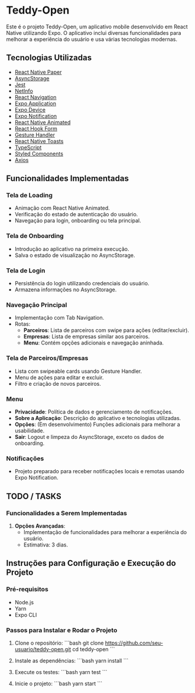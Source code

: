 
# Teddy-Open

Este é o projeto Teddy-Open, um aplicativo mobile desenvolvido em React Native utilizando Expo. O aplicativo inclui diversas funcionalidades para melhorar a experiência do usuário e usa várias tecnologias modernas.

## Tecnologias Utilizadas

- [React Native Paper](https://callstack.github.io/react-native-paper/)
- [AsyncStorage](https://github.com/react-native-async-storage/async-storage)
- [Jest](https://jestjs.io/)
- [NetInfo](https://github.com/react-native-netinfo/react-native-netinfo)
- [React Navigation](https://reactnavigation.org/)
- [Expo Application](https://docs.expo.dev/versions/latest/sdk/application/)
- [Expo Device](https://docs.expo.dev/versions/latest/sdk/device/)
- [Expo Notification](https://docs.expo.dev/versions/latest/sdk/notifications/)
- [React Native Animated](https://reactnative.dev/docs/animated)
- [React Hook Form](https://react-hook-form.com/)
- [Gesture Handler](https://docs.swmansion.com/react-native-gesture-handler/docs/)
- [React Native Toasts](https://github.com/ackee/react-native-toast-message)
- [TypeScript](https://www.typescriptlang.org/)
- [Styled Components](https://styled-components.com/)
- [Axios](https://axios-http.com/)

## Funcionalidades Implementadas

### Tela de Loading
- Animação com React Native Animated.
- Verificação do estado de autenticação do usuário.
- Navegação para login, onboarding ou tela principal.

### Tela de Onboarding
- Introdução ao aplicativo na primeira execução.
- Salva o estado de visualização no AsyncStorage.

### Tela de Login
- Persistência do login utilizando credenciais do usuário.
- Armazena informações no AsyncStorage.

### Navegação Principal
- Implementação com Tab Navigation.
- Rotas:
  - **Parceiros**: Lista de parceiros com swipe para ações (editar/excluir).
  - **Empresas**: Lista de empresas similar aos parceiros.
  - **Menu**: Contém opções adicionais e navegação aninhada.

### Tela de Parceiros/Empresas
- Lista com swipeable cards usando Gesture Handler.
- Menu de ações para editar e excluir.
- Filtro e criação de novos parceiros.

### Menu
- **Privacidade**: Política de dados e gerenciamento de notificações.
- **Sobre a Aplicação**: Descrição do aplicativo e tecnologias utilizadas.
- **Opções**: (Em desenvolvimento) Funções adicionais para melhorar a usabilidade.
- **Sair**: Logout e limpeza do AsyncStorage, exceto os dados de onboarding.

### Notificações
- Projeto preparado para receber notificações locais e remotas usando Expo Notification.

## TODO / TASKS

### Funcionalidades a Serem Implementadas
1. **Opções Avançadas**:
   - Implementação de funcionalidades para melhorar a experiência do usuário.
   - Estimativa: 3 dias.

## Instruções para Configuração e Execução do Projeto

### Pré-requisitos
- Node.js
- Yarn
- Expo CLI

### Passos para Instalar e Rodar o Projeto

1. Clone o repositório:
   \`\`\`bash
   git clone https://github.com/seu-usuario/teddy-open.git
   cd teddy-open
   \`\`\`

2. Instale as dependências:
   \`\`\`bash
   yarn install
   \`\`\`

3. Execute os testes:
   \`\`\`bash
   yarn test
   \`\`\`

4. Inicie o projeto:
   \`\`\`bash
   yarn start
   \`\`\`
